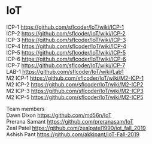 # IoT
ICP-1 https://github.com/sflcoder/IoT/wiki/ICP-1    
ICP-2 https://github.com/sflcoder/IoT/wiki/ICP-2  
ICP-3 https://github.com/sflcoder/IoT/wiki/ICP-3  
ICP-4 https://github.com/sflcoder/IoT/wiki/ICP-4  
ICP-5 https://github.com/sflcoder/IoT/wiki/ICP-5  
ICP-6 https://github.com/sflcoder/IoT/wiki/ICP-6     
ICP-7 https://github.com/sflcoder/IoT/wiki/ICP-7  
LAB-1 https://github.com/sflcoder/IoT/wiki/Lab1    
M2 ICP-1 https://github.com/sflcoder/IoT/wiki/M2-ICP-1  
M2 ICP-2 https://github.com/sflcoder/IoT/wiki/M2-ICP2  
M2 ICP-3 https://github.com/sflcoder/IoT/wiki/M2-ICP3  
M2 ICP-5 https://github.com/sflcoder/IoT/wiki/M2-ICP5  


Team members    
Dawn Dixon      https://github.com/md56n/IoT  
Prerana Samant  https://github.com/preranasam/IoT   
Zeal Patel      https://github.com/zealpatel1990/iot_fall_2019  
Ashish Pant     https://github.com/akkipant/IoT-Fall-2019

